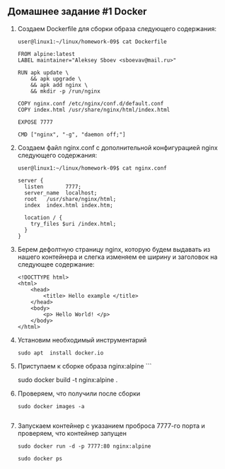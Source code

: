 ## Домашнее задание #1 Docker

1. Создаем Dockerfile для сборки образа следующего содержания:  
	```
	user@linux1:~/linux/homework-09$ cat Dockerfile
	
	FROM alpine:latest
	LABEL maintainer="Aleksey Sboev <sboevav@mail.ru>"

	RUN apk update \
	    && apk upgrade \
	    && apk add nginx \
	    && mkdir -p /run/nginx

	COPY nginx.conf /etc/nginx/conf.d/default.conf 
	COPY index.html /usr/share/nginx/html/index.html

	EXPOSE 7777

	CMD ["nginx", "-g", "daemon off;"]
	```
2. Создаем файл nginx.conf с дополнительной конфигурацией nginx следующего содержания:  
	```
	user@linux1:~/linux/homework-09$ cat nginx.conf 

	server {
	  listen       7777;
	  server_name  localhost;
	  root   /usr/share/nginx/html;
	  index  index.html index.htm;

	  location / {
	    try_files $uri /index.html;
	  }
	}
	```
3. Берем дефолтную страницу nginx, которую будем выдавать из нашего контейнера и слегка изменяем ее ширину и заголовок на следующее содержание:  
	```
	<!DOCTTYPE html>
    <html>
        <head>
            <title> Hello example </title>
        </head>
        <body>
            <p> Hello World! </p>
        </body>
    </html>
	```
4. Установим необходимый инструментарий  
	```
	sudo apt  install docker.io
	```
5. Приступаем к сборке образа nginx:alpine 	```
	
	sudo docker build -t nginx:alpine .

	
6. Проверяем, что получили после сборки  
	```
	sudo docker images -a
	
	
7. Запускаем контейнер с указанием проброса 7777-го порта и проверяем, что контейнер запущен  
	```
	sudo docker run -d -p 7777:80 nginx:alpine
	
	sudo docker ps
